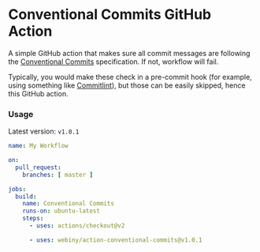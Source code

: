 # Conventional Commits GitHub Action

A simple GitHub action that makes sure all commit messages are following the [Conventional Commits](https://www.conventionalcommits.org/en/v1.0.0-beta.2/) specification. If not, workflow will fail.

Typically, you would make these check in a pre-commit hook (for example, using something like [Commitlint](https://commitlint.js.org/)), but those can be easily skipped, hence this GitHub action.

### Usage
Latest version: `v1.0.1`

```yml
name: My Workflow

on:
  pull_request:
    branches: [ master ]

jobs:
  build:
    name: Conventional Commits
    runs-on: ubuntu-latest
    steps:
      - uses: actions/checkout@v2

      - uses: webiny/action-conventional-commits@v1.0.1
```
